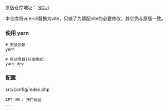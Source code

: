 原版仓库地址： [SCUI](https://gitee.com/lolicode/scui)

本仓库将vue-cli替换为vite，只做了为适配vite的必要修改，其它仍与原版一致。

### 使用 yarn
```
# 安装依赖
yarn

# 启动项目(开发模式)
yarn dev
```

### 配置

src/config/index.php
```
API_URL: 接口地址
...
```
